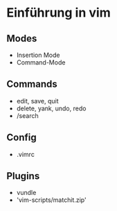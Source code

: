 # Einführung in vim
## Modes
* Insertion Mode
* Command-Mode

## Commands
* edit, save, quit
* delete, yank, undo, redo
* /search

## Config
* .vimrc

## Plugins
* vundle
* 'vim-scripts/matchit.zip' 
